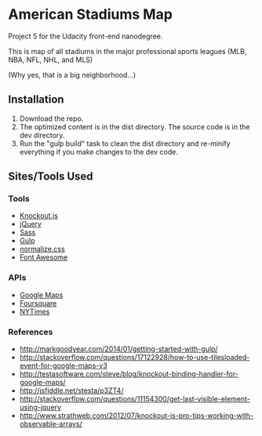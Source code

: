 # American Stadiums Map

Project 5 for the Udacity front-end nanodegree.

This is map of all stadiums in the major professional sports leagues (MLB, NBA,
NFL, NHL, and MLS)

(Why yes, that is a big neighborhood...)

## Installation

1. Download the repo.
1. The optimized content is in the dist directory. The source code is in the dev directory.
1. Run the "gulp build" task to clean the dist directory and re-minify everything if you make changes to the dev code.

## Sites/Tools Used

### Tools

* [Knockout.js](http://knockoutjs.com/)
* [jQuery](http://jquery.com)
* [Sass](http://sass-lang.com/)
* [Gulp](http://gulpjs.com/)
* [normalize.css](http://necolas.github.io/normalize.css/)
* [Font Awesome](http://fontawesome.github.io/)

### APIs

* [Google Maps](https://developers.google.com/maps/)
* [Foursquare](https://developer.foursquare.com/)
* [NYTimes](http://developer.nytimes.com/docs)

### References

* http://markgoodyear.com/2014/01/getting-started-with-gulp/
* http://stackoverflow.com/questions/17122928/how-to-use-tilesloaded-event-for-google-maps-v3
* http://testasoftware.com/steve/blog/knockout-binding-handler-for-google-maps/
* http://jsfiddle.net/stesta/p3ZT4/
* http://stackoverflow.com/questions/11154300/get-last-visible-element-using-jquery
* http://www.strathweb.com/2012/07/knockout-js-pro-tips-working-with-observable-arrays/

